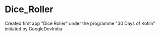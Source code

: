 # Dice_Roller
Created first app "Dice Roller" under the programme "30 Days of Kotlin" initiated by GoogleDevIndia 
